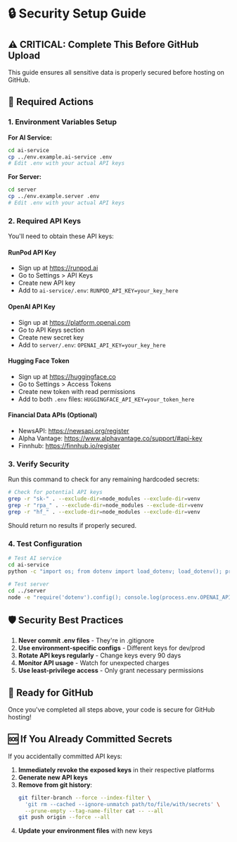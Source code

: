 # 🔒 Security Setup Guide

## ⚠️ CRITICAL: Complete This Before GitHub Upload

This guide ensures all sensitive data is properly secured before hosting on GitHub.

## 🚨 Required Actions

### 1. Environment Variables Setup

**For AI Service:**
```bash
cd ai-service
cp ../env.example.ai-service .env
# Edit .env with your actual API keys
```

**For Server:**
```bash
cd server
cp ../env.example.server .env  
# Edit .env with your actual API keys
```

### 2. Required API Keys

You'll need to obtain these API keys:

#### RunPod API Key
- Sign up at https://runpod.ai
- Go to Settings > API Keys
- Create new API key
- Add to `ai-service/.env`: `RUNPOD_API_KEY=your_key_here`

#### OpenAI API Key  
- Sign up at https://platform.openai.com
- Go to API Keys section
- Create new secret key
- Add to `server/.env`: `OPENAI_API_KEY=your_key_here`

#### Hugging Face Token
- Sign up at https://huggingface.co
- Go to Settings > Access Tokens
- Create new token with read permissions
- Add to both `.env` files: `HUGGINGFACE_API_KEY=your_token_here`

#### Financial Data APIs (Optional)
- NewsAPI: https://newsapi.org/register
- Alpha Vantage: https://www.alphavantage.co/support/#api-key
- Finnhub: https://finnhub.io/register

### 3. Verify Security

Run this command to check for any remaining hardcoded secrets:
```bash
# Check for potential API keys
grep -r "sk-" . --exclude-dir=node_modules --exclude-dir=venv
grep -r "rpa_" . --exclude-dir=node_modules --exclude-dir=venv  
grep -r "hf_" . --exclude-dir=node_modules --exclude-dir=venv
```

Should return no results if properly secured.

### 4. Test Configuration

```bash
# Test AI service
cd ai-service
python -c "import os; from dotenv import load_dotenv; load_dotenv(); print('✅ RUNPOD_API_KEY loaded' if os.getenv('RUNPOD_API_KEY') else '❌ Missing RUNPOD_API_KEY')"

# Test server
cd ../server
node -e "require('dotenv').config(); console.log(process.env.OPENAI_API_KEY ? '✅ OPENAI_API_KEY loaded' : '❌ Missing OPENAI_API_KEY')"
```

## 🛡️ Security Best Practices

1. **Never commit .env files** - They're in .gitignore
2. **Use environment-specific configs** - Different keys for dev/prod
3. **Rotate API keys regularly** - Change keys every 90 days
4. **Monitor API usage** - Watch for unexpected charges
5. **Use least-privilege access** - Only grant necessary permissions

## 🚀 Ready for GitHub

Once you've completed all steps above, your code is secure for GitHub hosting!

## 🆘 If You Already Committed Secrets

If you accidentally committed API keys:

1. **Immediately revoke the exposed keys** in their respective platforms
2. **Generate new API keys** 
3. **Remove from git history**:
   ```bash
   git filter-branch --force --index-filter \
     'git rm --cached --ignore-unmatch path/to/file/with/secrets' \
     --prune-empty --tag-name-filter cat -- --all
   git push origin --force --all
   ```
4. **Update your environment files** with new keys
